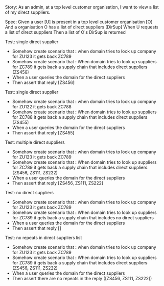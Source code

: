 Story:
As an admin, at a top level customer organisation, I want to view a list of my direct suppliers.

Spec:
Given a user [U] is present in a top level customer organisation [O]
And a organisation O has a  list of direct suppliers [DirSup]
When U requests a list of direct suppliers
Then a list of O's DirSup is returned

Test: single direct supplier
- Somehow create scenario that : when domain tries to look up company for ZU123 it gets back ZC789
- Somehow create scenario that : When domain tries to look up suppliers for ZC789 it gets back a supply chain that includes direct suppliers (ZS456)
- When a user queries the domain for the direct suppliers
- Then assert that reply [ZS456]

Test: single direct supplier
- Somehow create scenario that : when domain tries to look up company for ZU122 it gets back ZC788
- Somehow create scenario that : When domain tries to look up suppliers for ZC788 it gets back a supply chain that includes direct suppliers (ZS455)
- When a user queries the domain for the direct suppliers
- Then assert that reply [ZS455]

Test: multiple direct suppliers
- Somehow create scenario that : when domain tries to look up company for ZU123 it gets back ZC789
- Somehow create scenario that : When domain tries to look up suppliers for ZC789 it gets back a supply chain that includes direct suppliers (ZS456, ZS111, ZS222)
- When a user queries the domain for the direct suppliers
- Then assert that reply [ZS456, ZS111, ZS222]

Test: no direct suppliers
- Somehow create scenario that : when domain tries to look up company for ZU123 it gets back ZC789
- Somehow create scenario that : When domain tries to look up suppliers for ZC789 it gets back a supply chain that includes no direct suppliers
- When a user queries the domain for the direct suppliers
- Then assert that reply []

Test: no repeats in direct suppliers list
- Somehow create scenario that : when domain tries to look up company for ZU123 it gets back ZC789
- Somehow create scenario that : When domain tries to look up suppliers for ZC789 it gets back a supply chain that includes direct suppliers (ZS456, ZS111, ZS222)
- When a user queries the domain for the direct suppliers
- Then assert there are no repeats in the reply ([ZS456, ZS111, ZS222])






